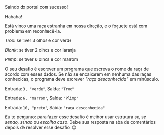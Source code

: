 <Text picture="foguete-saindo-do-portal.jpg">Saindo do portal com sucesso!</Text>

<Image picture="alien-de-um-olho.jpg">Hahaha!</Image>

<Text picture="panda-espantado.jpg">Está vindo uma raça estranha em nossa direção, e o foguete está com problema em reconhecê-la.</Text>

<Quote picture="panda-de-oculos.jpg">*Trox*: se tiver 3 olhos e cor verde</Quote>

<Quote picture="panda-de-oculos.jpg">*Blonk*: se tiver 2 olhos e cor laranja</Quote>

<Quote picture="panda-de-oculos.jpg">*Plimp*: se tiver 6 olhos e cor marrom</Quote>

<Text title="O que fazer?" picture="panda-segurando-bambu-de-pe.jpg">O seu desafio é escrever um programa que escreva o nome da raça de acordo com esses dados. Se não se encaixarem em nenhuma das raças conhecidas, o programa deve escrever *"raça desconhecida"* em minúsculo.</Text>

<Quote title="Exemplo 1">Entrada: `3, "verde"`, Saída: `"Trox"`</Quote>

<Quote title="Exemplo 2">Entrada: `6, "marrom"`, Saída: `"Plimp"`</Quote>

<Quote title="Exemplo 3">Entrada: `10, "preto"`, Saída:
`"raça desconhecida"`</Quote>

<Alert picture="panda-andando-com-bambu.jpg">Eu te pergunto: para fazer esse desafio é melhor usar estrutura *se, se senao, senao* ou *escolha caso*. Deixe sua resposta na aba de comentários depois de resolver esse desafio. 😉</Alert>
